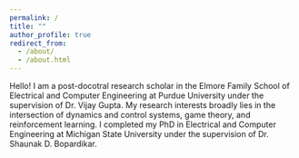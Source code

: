 ```yaml
---
permalink: /
title: ""
author_profile: true
redirect_from: 
  - /about/
  - /about.html
---
```


Hello! I am a post-docotral research scholar in the Elmore Family School of Electrical and Computer Engineering at Purdue University under the supervision of Dr. Vijay Gupta. My research interests broadly lies in the intersection of dynamics and control systems, game theory, and reinforcement learning. I completed my PhD in Electrical and Computer Engineering at Michigan State University under the supervision of Dr. Shaunak D. Bopardikar.
